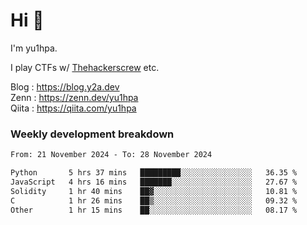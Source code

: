 # Hi 👋

I'm yu1hpa.

I play CTFs w/ [Thehackerscrew](https://www.thehackerscrew.team/) etc.

Blog : https://blog.y2a.dev  
Zenn : https://zenn.dev/yu1hpa  
Qiita : https://qiita.com/yu1hpa  

### Weekly development breakdown

<!--START_SECTION:waka-->

```txt
From: 21 November 2024 - To: 28 November 2024

Python       5 hrs 37 mins   █████████░░░░░░░░░░░░░░░░   36.35 %
JavaScript   4 hrs 16 mins   ███████░░░░░░░░░░░░░░░░░░   27.67 %
Solidity     1 hr 40 mins    ██▓░░░░░░░░░░░░░░░░░░░░░░   10.81 %
C            1 hr 26 mins    ██▒░░░░░░░░░░░░░░░░░░░░░░   09.32 %
Other        1 hr 15 mins    ██░░░░░░░░░░░░░░░░░░░░░░░   08.17 %
```

<!--END_SECTION:waka-->

